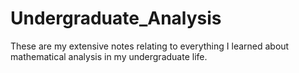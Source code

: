 # Undergraduate_Analysis
These are my extensive notes relating to everything I learned about mathematical analysis in my undergraduate life.
